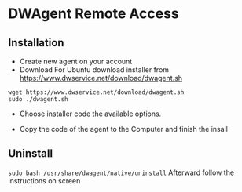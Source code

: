 # DWAgent Remote Access
##  Installation 

- Create new agent on your account
- Download 
For Ubuntu download installer from https://www.dwservice.net/download/dwagent.sh
```
wget https://www.dwservice.net/download/dwagent.sh
sudo ./dwagent.sh
```
- Choose installer code the available options.

- Copy the code of the agent to the Computer and finish the insall 


## Uninstall 

``sudo bash /usr/share/dwagent/native/uninstall``
Afterward follow the instructions on screen 

